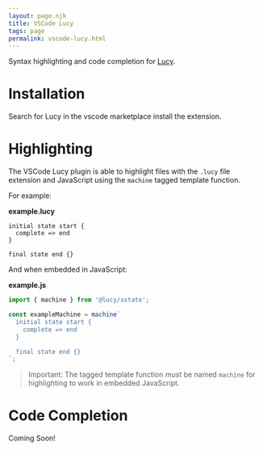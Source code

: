 ```yaml
---
layout: page.njk
title: VSCode Lucy
tags: page
permalink: vscode-lucy.html
---
```


Syntax highlighting and code completion for [Lucy](./).

# Installation

Search for Lucy in the vscode marketplace install the extension.

# Highlighting

The VSCode Lucy plugin is able to highlight files with the `.lucy` file extension and JavaScript using the `machine` tagged template function.

For example:

__example.lucy__

```lucy
initial state start {
  complete => end
}

final state end {}
```

And when embedded in JavaScript:

__example.js__

```js
import { machine } from '@lucy/xstate';

const exampleMachine = machine`
  initial state start {
    complete => end
  }

  final state end {}
`;
```

> Important: The tagged template function *must* be named `machine` for highlighting to work in embedded JavaScript.

# Code Completion

Coming Soon!